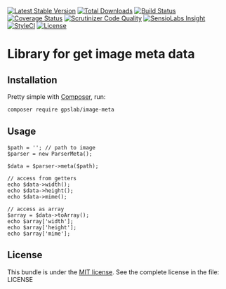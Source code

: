[![Latest Stable Version](https://img.shields.io/packagist/v/gpslab/image-meta.svg?maxAge=&label=stable)](https://packagist.org/packages/gpslab/image-meta)
[![Total Downloads](https://img.shields.io/packagist/dt/gpslab/image-meta.svg?maxAge=)](https://packagist.org/packages/gpslab/image-meta)
[![Build Status](https://img.shields.io/travis/gpslab/image-meta.svg?maxAge=)](https://travis-ci.org/gpslab/image-meta)
[![Coverage Status](https://img.shields.io/coveralls/gpslab/image-meta.svg?maxAge=)](https://coveralls.io/github/gpslab/image-meta?branch=master)
[![Scrutinizer Code Quality](https://img.shields.io/scrutinizer/g/gpslab/image-meta.svg?maxAge=)](https://scrutinizer-ci.com/g/gpslab/image-meta/?branch=master)
[![SensioLabs Insight](https://img.shields.io/sensiolabs/i/4cfdc9e9-6bdb-406a-8340-aec2e844d6a1.svg?maxAge=&label=SLInsight)](https://insight.sensiolabs.com/projects/4cfdc9e9-6bdb-406a-8340-aec2e844d6a1)
[![StyleCI](https://styleci.io/repos/68383765/shield?branch=master)](https://styleci.io/repos/68383765)
[![License](https://img.shields.io/packagist/l/gpslab/image-meta.svg?maxAge=)](https://github.com/gpslab/image-meta)

Library for get image meta data
===============================

## Installation

Pretty simple with [Composer](http://packagist.org), run:

```sh
composer require gpslab/image-meta
```

## Usage

```
$path = ''; // path to image
$parser = new ParserMeta();

$data = $parser->meta($path);

// access from getters
echo $data->width();
echo $data->height();
echo $data->mime();

// access as array
$array = $data->toArray();
echo $array['width'];
echo $array['height'];
echo $array['mime'];
```

## License

This bundle is under the [MIT license](http://opensource.org/licenses/MIT). See the complete license in the file: LICENSE

